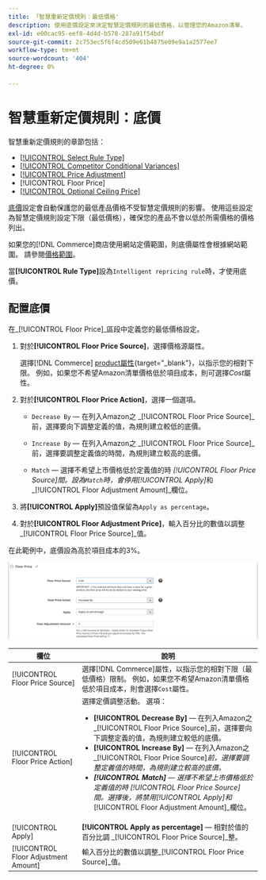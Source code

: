 ```yaml
---
title: 「智慧重新定價規則：最低價格'
description: 使用底價設定來決定智慧定價規則的最低價格，以管理您的Amazon清單。
exl-id: e00cac95-eef8-4d4d-b578-287a91f54bdf
source-git-commit: 2c753ec5f6f4cd509e61b4875e09e9a1a2577ee7
workflow-type: tm+mt
source-wordcount: '404'
ht-degree: 0%

---
```


# 智慧重新定價規則：底價

智慧重新定價規則的章節包括：

- [[!UICONTROL Select Rule Type]](./intelligent-repricing-rules.md)
- [[!UICONTROL Competitor Conditional Variances]](./competitor-conditional-variances.md)
- [[!UICONTROL Price Adjustment]](./price-adjustment.md)
- [!UICONTROL Floor Price]
- [[!UICONTROL Optional Ceiling Price]](./optional-ceiling-price.md)

[底價](./floor-price.md)設定會自動保護您的最低產品價格不受智慧定價規則的影響。 使用這些設定為智慧定價規則設定下限（最低價格），確保您的產品不會以低於所需價格的價格列出。

如果您的[!DNL Commerce]商店使用網站定價範圍，則底價屬性會根據網站範圍。 請參閱[價格範圍](./price-scope.md)。

當&#x200B;**[!UICONTROL Rule Type]**&#x200B;設為`Intelligent repricing rule`時，才使用底價。

## 配置底價

在&#x200B;_[!UICONTROL Floor Price]_區段中定義您的最低價格設定。

1. 對於&#x200B;**[!UICONTROL Floor Price Source]**，選擇價格源屬性。

   選擇[!DNL Commerce] [product屬性](https://docs.magento.com/user-guide/catalog/product-attributes.html){target=&quot;_blank&quot;}，以指示您的相對下限。 例如，如果您不希望Amazon清單價格低於項目成本，則可選擇&#x200B;*Cost*&#x200B;屬性。

1. 對於&#x200B;**[!UICONTROL Floor Price Action]**，選擇一個選項。

   - `Decrease By`  — 在列入Amazon之 _[!UICONTROL Floor Price Source]_前，選擇要向下調整定義的值，為規則建立較低的底價。

   - `Increase By`  — 在列入Amazon之 _[!UICONTROL Floor Price Source]_前，選擇要調整定義值的時間，為規則建立較高的底價。

   - `Match`  — 選擇不希望上市價格低於定義值的時 _[!UICONTROL Floor Price Source]_間。設為`Match`時，會停用_[!UICONTROL Apply]_&#x200B;和&#x200B;_[!UICONTROL Floor Adjustment Amount]_欄位。

1. 將&#x200B;**[!UICONTROL Apply]**&#x200B;預設值保留為`Apply as percentage`。

1. 對於&#x200B;**[!UICONTROL Floor Adjustment Price]**，輸入百分比的數值以調整&#x200B;_[!UICONTROL Floor Price Source]_值。

在此範例中，底價設為高於項目成本的3%。

![智慧重新定價規則範例 — 底價](assets/ob-intelligent-pricde-rule-floor-price.png)

| 欄位 | 說明 |
|--- |--- |
| [!UICONTROL Floor Price Source] | 選擇[!DNL Commerce]屬性，以指示您的相對下限（最低價格）限制。 例如，如果您不希望Amazon清單價格低於項目成本，則會選擇`Cost`屬性。 |
| [!UICONTROL Floor Price Action] | 選擇定價調整活動。 選項：<ul><li>**[!UICONTROL Decrease By]**  — 在列入Amazon之 _[!UICONTROL Floor Price Source]_前，選擇要向下調整定義的值，為規則建立較低的底價。</li><li>**[!UICONTROL Increase By]**  — 在列入Amazon之 _[!UICONTROL Floor Price Source]_前，選擇要調整定義值的時間，為規則建立較高的底價。</li><li>**[!UICONTROL Match]**  — 選擇不希望上市價格低於定義值的時 _[!UICONTROL Floor Price Source]_間。選擇後，將禁用_[!UICONTROL Apply]_&#x200B;和&#x200B;_[!UICONTROL Floor Adjustment Amount]_欄位。</li></ul> |
| [!UICONTROL Apply] | **[!UICONTROL Apply as percentage]**  — 相對於值的百分比調 _[!UICONTROL Floor Price Source]_整。 |
| [!UICONTROL Floor Adjustment Amount] | 輸入百分比的數值以調整&#x200B;_[!UICONTROL Floor Price Source]_值。 |
